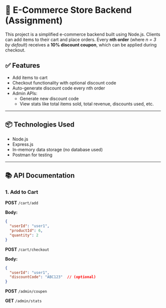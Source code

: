 # 🛒 E-Commerce Store Backend (Assignment)
This project is a simplified e-commerce backend built using Node.js. Clients can add items to their cart and place orders. Every **nth order** (where _n = 3 by default_) receives a **10% discount coupon**, which can be applied during checkout.

## ✅ Features

- Add items to cart
- Checkout functionality with optional discount code
- Auto-generate discount code every nth order
- Admin APIs:
  - Generate new discount code
  - View stats like total items sold, total revenue, discounts used, etc.

---

## 📦 Technologies Used

- Node.js
- Express.js
- In-memory data storage (no database used)
- Postman for testing

---

## 📚 API Documentation

### 1. **Add to Cart**

**POST** `/cart/add`

**Body:**
```json
{
  "userId": "user1",
  "productId": 6,
  "quantity": 2
}
```
**POST** `/cart/checkout`

**Body:**
```json
{
  "userId": "user1",
  "discountCode": "ABC123"  // (optional)
}

```

**POST** `/admin/coupen`

**GET** `/admin/stats`

